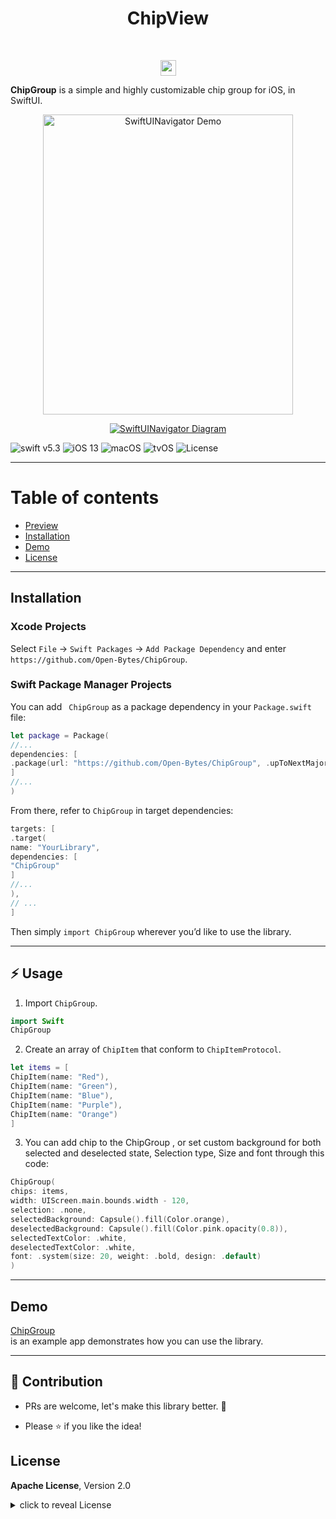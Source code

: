 
<h1 align="center">ChipView</h1>


<br/>
<p align="center">
<a href="https://twitter.com/intent/tweet?text=ChipGroup%20is%20is%20a%20simple%20and%20highly%20customizable%20chip%20group%20for%20iOS,%20in%20SwiftUI.%20https://github.com/Open-Bytes/SwiftUIChipGroup"><img src="https://img.shields.io/twitter/url/http/shields.io.svg?style=social" height="25"/></a>


**ChipGroup** is a simple and highly customizable chip group for iOS, in SwiftUI.

<p align="center"><a href="https://github.com/Open-Bytes/SwiftUIChipGroup">
<img src="https://github.com/Open-Bytes/SwiftUIChipGroup/blob/master/blob/chip_group.gif?raw=true" alt="SwiftUINavigator Demo" width="400" height="480" border="#1111"/>
</a></p>

<p align="center"><a href="https://github.com/Open-Bytes/SwiftUIChipGroup">
<img src="https://github.com/Open-Bytes/SwiftUIChipGroup/blob/master/blob/chip_group.PNG?raw=true" alt="SwiftUINavigator Diagram" border="#1111"/>
</a></p>

![swift v5.3](https://img.shields.io/badge/swift-v5.3-orange.svg)
![iOS 13](https://img.shields.io/badge/iOS-13.0+-865EFC.svg)
![macOS](https://img.shields.io/badge/macOS-10.15+-179AC8.svg)
![tvOS](https://img.shields.io/badge/tvOS-13.0+-41465B.svg)
![License](https://img.shields.io/badge/License-Apache-blue.svg)

---

# Table of contents

- [Preview](#preview)
- [Installation](#installation)
- [Demo](#demo)
- [License](#license)

---

## Installation

### Xcode Projects

Select `File` -> `Swift Packages` -> `Add Package Dependency` and enter `https://github.com/Open-Bytes/ChipGroup`.


### Swift Package Manager Projects

You can add `
ChipGroup` as a package dependency in your `Package.swift` file:

```swift
let package = Package(
//...
dependencies: [
.package(url: "https://github.com/Open-Bytes/ChipGroup", .upToNextMajor(from: "0.1.0"))
]
//...
)
```

From there, refer to `ChipGroup` in target dependencies:

```swift
targets: [
.target(
name: "YourLibrary",
dependencies: [
"ChipGroup"
]
//...
),
// ...
]
```

Then simply `import ChipGroup` wherever you’d like to use the library.

---

## :zap: Usage
1. Import `ChipGroup`.

```swift
import Swift
ChipGroup
```

2. Create an array of `ChipItem` that conform to `ChipItemProtocol`.

```swift
let items = [
ChipItem(name: "Red"),
ChipItem(name: "Green"),
ChipItem(name: "Blue"),
ChipItem(name: "Purple"),
ChipItem(name: "Orange")
]
```
3. You can add chip to the ChipGroup , or set custom background for both selected and deselected state, Selection type, Size and font through this code:

```swift
ChipGroup(
chips: items,
width: UIScreen.main.bounds.width - 120,
selection: .none,
selectedBackground: Capsule().fill(Color.orange),
deselectedBackground: Capsule().fill(Color.pink.opacity(0.8)),
selectedTextColor: .white,
deselectedTextColor: .white,
font: .system(size: 20, weight: .bold, design: .default)
)
```


---

## Demo

 [ChipGroup](https://github.com/Open-Bytes/SwiftUIChipGroup/blob/master/Example/ContentView.swift)  
is an example app demonstrates how you can use the library.

---

## :clap: Contribution

- PRs are welcome, let's make this library better. :raised_hands:

- Please :star: if you like the idea!

## License

**Apache License**, Version 2.0

<details>
<summary>
click to reveal License
</summary>

```txt
Licensed under the Apache License, Version 2.0 (the "License");
you may not use this file except in compliance with the License.
You may obtain a copy of the License at

https://www.apache.org/licenses/LICENSE-2.0

Unless required by applicable law or agreed to in writing, software
distributed under the License is distributed on an "AS IS" BASIS,
WITHOUT WARRANTIES OR CONDITIONS OF ANY KIND, either express or implied.
See the License for the specific language governing permissions and
limitations under the License.
```

</details>
